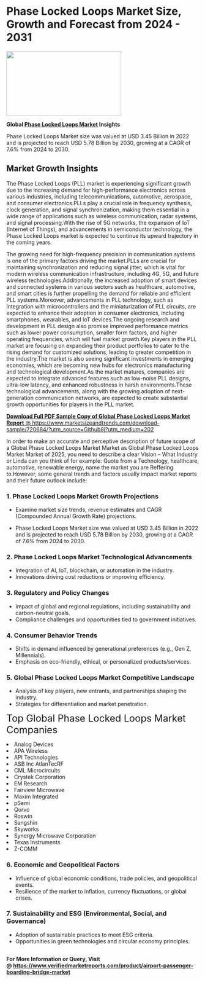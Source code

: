 <H1>Phase Locked Loops Market Size, Growth and Forecast from 2024 - 2031</H1><img class="aligncenter size-medium wp-image-584254" src="https://thirdeyenews.in/wp-content/uploads/2024/09/Global-Market-Research-300x168.jpeg" alt="" width="300" height="168" /><p><strong>Global&nbsp;<a href="https://www.marketsizeandtrends.com/download-sample/720684/?utm_source=Github8j?utm_medium=202">Phase Locked Loops Market</a> Insights</strong></p><p>Phase Locked Loops Market size was valued at USD 3.45 Billion in 2022 and is projected to reach USD 5.78 Billion by 2030, growing at a CAGR of 7.6% from 2024 to 2030.</p><p><h2>Market Growth Insights</h2> <p>The Phase Locked Loops (PLL) market is experiencing significant growth due to the increasing demand for high-performance electronics across various industries, including telecommunications, automotive, aerospace, and consumer electronics.PLLs play a crucial role in frequency synthesis, clock generation, and signal synchronization, making them essential in a wide range of applications such as wireless communication, radar systems, and signal processing.With the rise of 5G networks, the expansion of IoT (Internet of Things), and advancements in semiconductor technology, the Phase Locked Loops market is expected to continue its upward trajectory in the coming years.</p> <p><a href="#"></a></p> <p>The growing need for high-frequency precision in communication systems is one of the primary factors driving the market.PLLs are crucial for maintaining synchronization and reducing signal jitter, which is vital for modern wireless communication infrastructure, including 4G, 5G, and future wireless technologies.Additionally, the increased adoption of smart devices and connected systems in various sectors such as healthcare, automotive, and smart cities is further propelling the demand for reliable and efficient PLL systems.Moreover, advancements in PLL technology, such as integration with microcontrollers and the miniaturization of PLL circuits, are expected to enhance their adoption in consumer electronics, including smartphones, wearables, and IoT devices.The ongoing research and development in PLL design also promise improved performance metrics such as lower power consumption, smaller form factors, and higher operating frequencies, which will fuel market growth.Key players in the PLL market are focusing on expanding their product portfolios to cater to the rising demand for customized solutions, leading to greater competition in the industry.The market is also seeing significant investments in emerging economies, which are becoming new hubs for electronics manufacturing and technological development.As the market matures, companies are expected to integrate advanced features such as low-noise PLL designs, ultra-low latency, and enhanced robustness in harsh environments.These technological advancements, along with the growing adoption of next-generation communication networks, are expected to create substantial growth opportunities for players in the PLL market.</p> <p><a href="#"></p><p><span class=""><strong>Download Full PDF Sample Copy of Global Phase Locked Loops Market Report</strong> @ <a href="https://www.marketsizeandtrends.com/download-sample/720684/?utm_source=Github8j?utm_medium=202" target="_blank">https://www.marketsizeandtrends.com/download-sample/720684/?utm_source=Github8j?utm_medium=202</a></span></p><p>In order to make an accurate and perceptive description of future scope of a Global&nbsp;Phase Locked Loops Market Market as Global&nbsp;Phase Locked Loops Market Market of 2025, you need to describe a clear Vision &ndash; What Industry or Linda can you think of for example: Quote from a Technology, healthcare, automotive, renewable energy, name the market you are Reffering to.However, some general trends and factors usually impact market reports and their future outlook include:</p><h3>1.&nbsp;<strong>Phase Locked Loops Market Growth Projections</strong></h3><ul><li>Examine market size trends, revenue estimates and CAGR (Compounded Annual Growth Rate) projections.</li><li><p>Phase Locked Loops Market size was valued at USD 3.45 Billion in 2022 and is projected to reach USD 5.78 Billion by 2030, growing at a CAGR of 7.6% from 2024 to 2030.</p></li></ul><h3>2.&nbsp;<strong>Phase Locked Loops Market Technological Advancements</strong></h3><ul><li>Integration of AI, IoT, blockchain, or automation in the industry.</li><li>Innovations driving cost reductions or improving efficiency.</li></ul><h3>3.&nbsp;<strong>Regulatory and Policy Changes</strong></h3><ul><li>Impact of global and regional regulations, including sustainability and carbon-neutral goals.</li><li>Compliance challenges and opportunities tied to government initiatives.</li></ul><h3>4.&nbsp;<strong>Consumer Behavior Trends</strong></h3><ul><li>Shifts in demand influenced by generational preferences (e.g., Gen Z, Millennials).</li><li>Emphasis on eco-friendly, ethical, or personalized products/services.</li></ul><h3>5.&nbsp;<strong>Global Phase Locked Loops Market Competitive Landscape</strong></h3><ul><li>Analysis of key players, new entrants, and partnerships shaping the industry.</li><li>Strategies for differentiation and market penetration.</li></ul><p data-pm-slice="1 1 []"><span style="color: inherit; font-family: inherit; font-size: 25px;">Top Global Phase Locked Loops Market Companies</span></p><div class="" data-test-id=""><p><li>Analog Devices</li><li> APA Wireless</li><li> API Technologies</li><li> ASB Inc AtlanTecRF</li><li> CML Microcircuits</li><li> Crystek Corporation</li><li> EM Research</li><li> Fairview Microwave</li><li> Maxim Integrated</li><li> pSemi</li><li> Qorvo</li><li> Roswin</li><li> Sangshin</li><li> Skyworks</li><li> Synergy Microwave Corporation</li><li> Texas Instruments</li><li> Z-COMM</li></p></div><h3>6.&nbsp;<strong>Economic and Geopolitical Factors</strong></h3><ul><li>Influence of global economic conditions, trade policies, and geopolitical events.</li><li>Resilience of the market to inflation, currency fluctuations, or global crises.</li></ul><h3>7.&nbsp;<strong>Sustainability and ESG (Environmental, Social, and Governance)</strong></h3><ul><li>Adoption of sustainable practices to meet ESG criteria.</li><li>Opportunities in green technologies and circular economy principles.</li></ul><h2><strong style="font-size: 14px;">For More Information or Query, Visit @&nbsp;</strong><a style="background-color: #ffffff; font-size: 14px;" href="https://www.marketsizeandtrends.com/report/phase-locked-loops-market/" target="_blank">https://www.verifiedmarketreports.com/product/airport-passenger-boarding-bridge-market</a></h2>